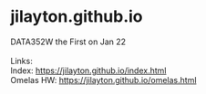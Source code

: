 # jilayton.github.io
DATA352W the First on Jan 22
<br>
<br>
Links:
<br>
Index: https://jilayton.github.io/index.html
<br>
Omelas HW: https://jilayton.github.io/omelas.html
<br>

